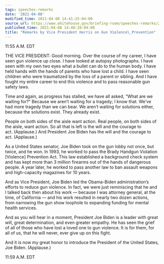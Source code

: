 ```yaml
---
tags: speeches-remarks
date: '2021-04-08'
modified_time: 2021-04-08 14:41:25-04:00
source_url: https://www.whitehouse.gov/briefing-room/speeches-remarks/2021/04/08/remarks-by-vice-president-harris-on-gun-violence-prevention/
published_time: 2021-04-08 14:40:28-04:00
title: "Remarks by Vice President Harris on Gun Violence\_Prevention"
---
```

 
11:55 A.M. EDT  
  
THE VICE PRESIDENT: Good morning. Over the course of my career, I have
seen gun violence up close. I have looked at autopsy photographs. I have
seen with my own two eyes what a bullet can do to the human body. I have
held hands with the hands of parents who have lost a child. I have seen
children who were traumatized by the loss of a parent or sibling. And I
have fought my entire career to end this violence and to pass reasonable
gun safety laws.   
  
Time and again, as progress has stalled, we have all asked, “What are we
waiting for?” Because we aren’t waiting for a tragedy; I know
that. We’ve had more tragedy than we can bear. We aren’t waiting for
solutions either, because the solutions exist. They already exist.  
  
People on both sides of the aisle want action. Real people, on both
sides of the aisle, want action. So all that is left is the will and the
courage to act. (Applause.) And President Joe Biden has the will and the
courage to act. (Applause.)  
  
As a United States senator, Joe Biden took on the gun lobby not once,
but twice, and he won. In 1993, he worked to pass the Brady Handgun
Violation \[Violence\] Prevention Act. This law established a background
check system and has kept more than 3 million firearms out of the hands
of dangerous people. A year later, he worked to pass another law to ban
assault weapons and high-capacity magazines for 10 years.  
  
And as Vice President, Joe Biden led the Obama-Biden administration’s
efforts to reduce gun violence. In fact, we were just reminiscing that
he and I talked back then about his work — because I was attorney
general, at the time, of California — and his work resulted in nearly
two dozen actions, from narrowing the gun show loophole to expanding
funding for mental health services.  
  
And as you will hear in a moment, President Joe Biden is a leader with
great will, great determination, and even greater empathy. He has seen
the grief of all of those who have lost a loved one to gun violence. It
is for them, for all of us, that he will never, ever give up on this
fight.  
  
And it is now my great honor to introduce the President of the United
States, Joe Biden. (Applause.)

11:59 A.M. EDT
